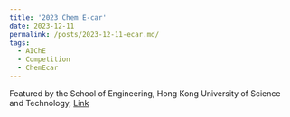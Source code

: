 ```yaml
---
title: '2023 Chem E-car'
date: 2023-12-11
permalink: /posts/2023-12-11-ecar.md/
tags:
  - AIChE
  - Competition
  - ChemEcar
---
```


Featured by the School of Engineering, Hong Kong University of Science and Technology,
[Link](https://seng.hkust.edu.hk/news/20231211/hkust-chem-e-car-team-placed-11th-globally-and-won-best-video-award-2023-aiche-chem-e-car-competition)
